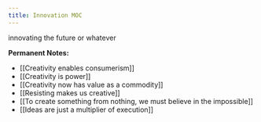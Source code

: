 ```yaml
---
title: Innovation MOC
---
```

innovating the future or whatever

**Permanent Notes:**
+ [[Creativity enables consumerism]]
+ [[Creativity is power]]
+ [[Creativity now has value as a commodity]]
+ [[Resisting makes us creative]]
+ [[To create something from nothing, we must believe in the impossible]]
+ [[Ideas are just a multiplier of execution]]

